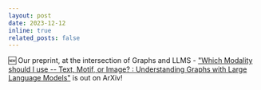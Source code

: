 ```yaml
---
layout: post
date: 2023-12-12 
inline: true
related_posts: false
---
```


🆕 Our preprint, at the intersection of Graphs and LLMS - ["Which Modality should I use -- Text, Motif, or Image? : Understanding Graphs with Large Language Models"](https://arxiv.org/abs/2311.09862) is out on ArXiv! 
